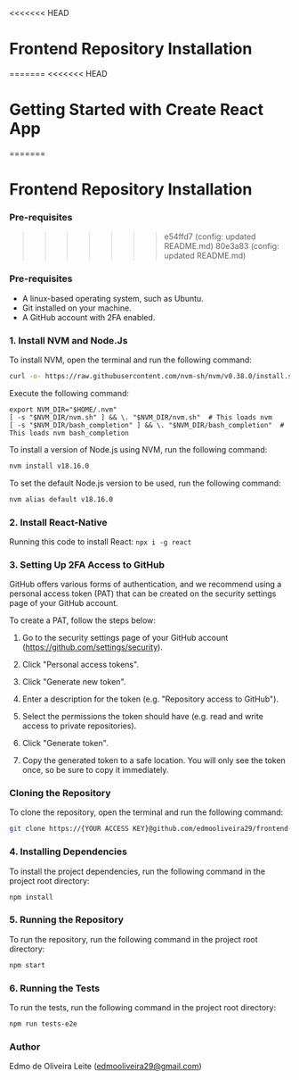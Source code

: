 <<<<<<< HEAD
# Frontend Repository Installation
=======
<<<<<<< HEAD
# Getting Started with Create React App
=======
# Frontend Repository Installation

### **Pre-requisites**
>>>>>>> e54ffd7 (config: updated README.md)
>>>>>>> 80e3a83 (config: updated README.md)

### **Pre-requisites**

- A linux-based operating system, such as Ubuntu.
- Git installed on your machine.
- A GitHub account with 2FA enabled.

### **1. Install NVM and Node.Js**

To install NVM, open the terminal and run the following command:

```sh
curl -o- https://raw.githubusercontent.com/nvm-sh/nvm/v0.38.0/install.sh | bash
```


Execute the following command:
```
export NVM_DIR="$HOME/.nvm"
[ -s "$NVM_DIR/nvm.sh" ] && \. "$NVM_DIR/nvm.sh"  # This loads nvm
[ -s "$NVM_DIR/bash_completion" ] && \. "$NVM_DIR/bash_completion"  # This loads nvm bash_completion
```


To install a version of Node.js using NVM, run the following command:

```sh
nvm install v18.16.0
```


To set the default Node.js version to be used, run the following command:

```sh
nvm alias default v18.16.0
```

### **2. Install React-Native**
 Running this code to install React:
		`npx i -g react`

### **3. Setting Up 2FA Access to GitHub**

GitHub offers various forms of authentication, and we recommend using a personal access token (PAT) that can be created on the security settings page of your GitHub account.

To create a PAT, follow the steps below:

1. Go to the security settings page of your GitHub account (https://github.com/settings/security).

2. Click "Personal access tokens".

3. Click "Generate new token".

4. Enter a description for the token (e.g. "Repository access to GitHub").

5. Select the permissions the token should have (e.g. read and write access to private repositories).

6. Click "Generate token".

7. Copy the generated token to a safe location. You will only see the token once, so be sure to copy it immediately.

### **Cloning the Repository**

To clone the repository, open the terminal and run the following command:

```sh
git clone https://{YOUR ACCESS KEY}@github.com/edmooliveira29/frontend-system.git
```

### **4. Installing Dependencies**

To install the project dependencies, run the following command in the project root directory:

```sh
npm install
```

### **5. Running the Repository**

To run the repository, run the following command in the project root directory:

```sh
npm start
```

### **6. Running the Tests**

To run the tests, run the following command in the project root directory:

```sh
npm run tests-e2e
```

### **Author**
Edmo de Oliveira Leite (edmooliveira29@gmail.com)
 
